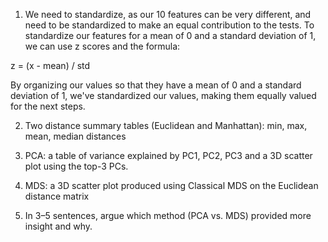 1. We need to standardize, as our 10 features can be very different, and need to be standardized to make an equal contribution to the tests. To standardize our features for a mean of 0 and a standard deviation of 1, we can use z scores and the formula:

z = (x - mean) / std

By organizing our values so that they have a mean of 0 and a standard deviation of 1, we've standardized our values, making them equally valued for the next steps.

2. Two distance summary tables (Euclidean and Manhattan): min, max, mean, median distances

3. PCA: a table of variance explained by PC1, PC2, PC3 and a 3D scatter plot using the top-3 PCs.

4. MDS: a 3D scatter plot produced using Classical MDS on the Euclidean distance matrix

5. In 3–5 sentences, argue which method (PCA vs. MDS) provided more insight and why.